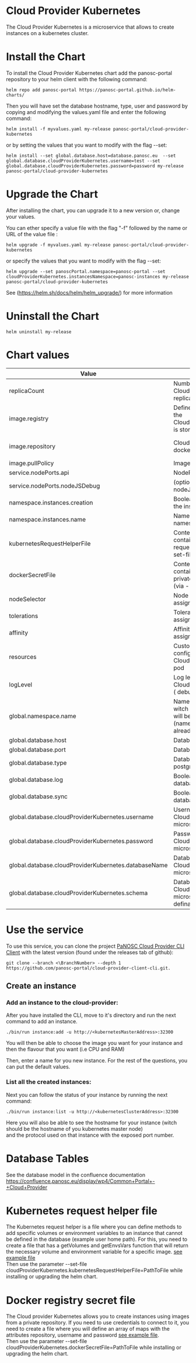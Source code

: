 Cloud Provider Kubernetes
==========================

The Cloud Provider Kubernetes is a microservice that allows to create instances on a kubernetes cluster.  
  
# Install the Chart
To install the Cloud Provider Kubernetes chart add the panosc-portal repository to your helm client with the following command:
```
helm repo add panosc-portal https://panosc-portal.github.io/helm-charts/
```

Then you will have set the database hostname, type, user and password by copying and modifying the values.yaml file and enter the following command:
```
helm install -f myvalues.yaml my-release panosc-portal/cloud-provider-kubernetes
```
or by setting the values that you want to modify with the flag --set:
```
helm install --set global.database.host=database.panosc.eu  --set global.database.cloudProviderKubernetes.username=test --set global.database.cloudProviderKubernetes.password=password my-release panosc-portal/cloud-provider-kubernetes
```

# Upgrade the Chart
After installing the chart, you can upgrade it to a new version or, change your values.

You can ether specify a value file with the flag "-f" followed by the name or URL of the value file :
```
helm upgrade -f myvalues.yaml my-release panosc-portal/cloud-provider-kubernetes
```
or specify the values that you want to modify with the flag --set:
```
helm upgrade --set panoscPortal.namespace=panosc-portal --set cloudProviderKubernetes.instancesNamespace=panosc-instances my-release panosc-portal/cloud-provider-kubernetes
```
See (https://helm.sh/docs/helm/helm_upgrade/) for more information

# Uninstall the Chart
```
helm uninstall my-release
```

# Chart values
Value | Definition | Default
 ------------- | ------------- | ------------- | 
replicaCount | Number of CloudProviderKubernetes replica | 1
image.registry| Define the registry where the CloudProviderKubernetes is stored | docker.io
image.repository | CloudProviderKubernetes docker image | panosc/cloud-provider-kubernetes
image.pullPolicy | Image pull policy | IfNotPresent
service.nodePorts.api | NodePort for the api | 32300
service.nodePorts.nodeJSDebug | (optional) NodePort for nodeJS debugging | 32300
namespace.instances.creation | Boolean to create or not the instances namespace | true
namespace.instances.name| Name of the instances namespace | panosc-instances 
kubernetesRequestHelperFile | Content of a file containing a  kubernetes request helper (via --set-file) |
dockerSecretFile |  Content of a file containing secrets for private docker repository (via --set-file) |
nodeSelector| Node labels for pod assignment| {}
tolerations|Toleration labels for pod assignment| []
affinity|Affinity labels for pod assignment|{}
resources|Custom resource configuration for the CloudProviderKubernetes pod | {}
logLevel| Log level of the CloudProviderKubernetes ( debug, info, warn, error | info
global.namespace.name | Name of namespace in witch the microservice will be installed (namespace must be already created) | default
global.database.host| Database hostname 
global.database.port| Database port | 5432
global.database.type| Database type (oracle, postgres, mariadb ...) | postgres
global.database.log| Boolean to activate or not database logs | false
global.database.sync| Boolean to activate or not database synchronisation | false
global.database.cloudProviderKubernetes.username| Username to access the CloudProviderKubernetes microservice database
global.database.cloudProviderKubernetes.password| Password to access the CloudProviderKubernetes microservice database 
global.database.cloudProviderKubernetes.databaseName| Database name for the CloudProviderKubernetes microservice | cloud-provider-kubernetes
global.database.cloudProviderKubernetes.schema| Database schema for the CloudProviderKubernetes microservice (if definable) | cloud-provider-kubernetes


# Use the service
To use this service, you can clone the project  [PaNOSC Cloud Provider CLI Client](https://github.com/panosc-portal/cloud-provider-client-cli) with the latest version (found under the releases tab of github):
```
git clone --branch <\BranchNumber> --depth 1 https://github.com/panosc-portal/cloud-provider-client-cli.git. 
```

## Create an instance   
### Add an instance to the cloud-provider:  
  
After you have installed the CLI, move to it's directory and run the next command to add an instance.  
```  
./bin/run instance:add -u http://<kubernetesMasterAddress>:32300  
```  
You will then be able to choose the image you want for your instance and then the flavour that you want (i.e CPU and RAM)<br/>  
  
Then, enter a name for you new instance. For the rest of the questions, you can put the default values.  

### List all the created instances:  
  
Next you can follow the status of your instance by running the next command:  
```  
./bin/run instance:list -u http://<kubernetesClusterAddress>:32300  
```  
Here you will also be able to see the hostname for your instance (witch should be the hostname of you kubernetes master node)   
and the protocol used on that instance with the exposed port number.  
  

# Database Tables
See the database model in the confluence documentation https://confluence.panosc.eu/display/wp4/Common+Portal+-+Cloud+Provider

# Kubernetes request helper file 
The Kubernetes request helper is a file where you can define methods to  add specific volumes or environment variables to an instance that cannot be defined in the database (example user home path).
For this, you need to create a file that has a getVolumes and getEnvsVars function that will return the necessary volume and environment variable for a specific image.
[see example file](k8s-request-helper-example.js)<br/>
Then use the parameter --set-file cloudProviderKubernetes.kubernetesRequestHelperFile=PathToFile while installing or upgrading the helm chart.


# Docker registry secret file
The Cloud provider Kubernetes allows you to create instances using images from a private repository.
If you need to use credentials to connect to it, you need to create a file where you will define an array of maps with the attributes repository, username and password 
[see example file](docker-repo-secrets-example.json).<br/>
Then use the parameter --set-file cloudProviderKubernetes.dockerSecretFile=PathToFile while installing or upgrading the helm chart.


